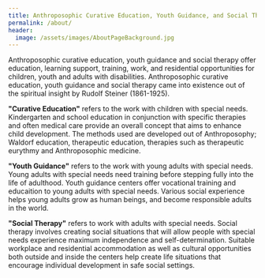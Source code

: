 ```yaml
---
title: Anthroposophic Curative Education, Youth Guidance, and Social Therapy
permalink: /about/
header:
  image: /assets/images/AboutPageBackground.jpg
---
```

Anthroposophic curative education, youth guidance and social therapy offer education, learning support, training, work, and residential opportunities for children, youth and adults with disabilities.  Anthroposophic curative education, youth guidance and social therapy came into existence out of the spiritual insight by Rudolf Steiner (1861-1925).  

**"Curative Education"** refers to the work with children with special needs.  Kindergarten and school education in conjunction with specific therapies and often medical care provide an overall concept that aims to enhance child development.  The methods used are developed out of Anthroposophy; Waldorf education, therapeutic education, therapies such as therapeutic eurythmy and Anthroposophic medicine.  

**"Youth Guidance"** refers to the work with young adults with special needs.  Young adults with special needs need training before stepping fully into the life of adulthood.  Youth guidance centers offer vocational training and educaition to young adults with special needs.  Various social experience helps young adults grow as human beings, and become responsible adults in the world.

**"Social Therapy"** refers to work with adults with special needs.  Social therapy involves creating social situations that will allow people with special needs experience maximum independence and self-determination.  Suitable workplace and residential accommodation as well as cultural opportunities both outside and inside the centers help create life situations that encourage individual development in safe social settings.  
